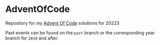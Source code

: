 # AdventOfCode

Repository for my [Advent Of Code](http://adventofcode.com/) solutions for 20223

Past events can be found on the `past` branch or the corresponding year branch for `2019` and after.
